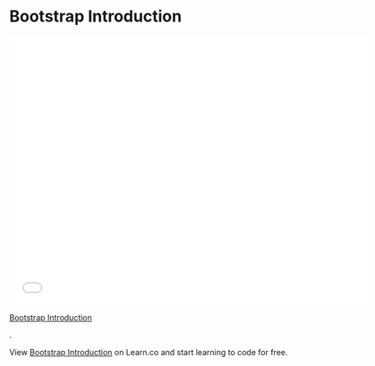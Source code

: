 # Bootstrap Introduction

<iframe width="640" height="480" src="//www.youtube.com/embed/1Wc2dzHg4fs?rel=0&modestbranding=1" frameborder="0" allowfullscreen></iframe>

<p><a href="https://www.youtube.com/watch?v=1Wc2dzHg4fs">Bootstrap Introduction</a></p>.

<p data-visibility='hidden'>View <a href='https://learn.co/lessons/bootstrap-introduction' title='Bootstrap Introduction'>Bootstrap Introduction</a> on Learn.co and start learning to code for free.</p>
